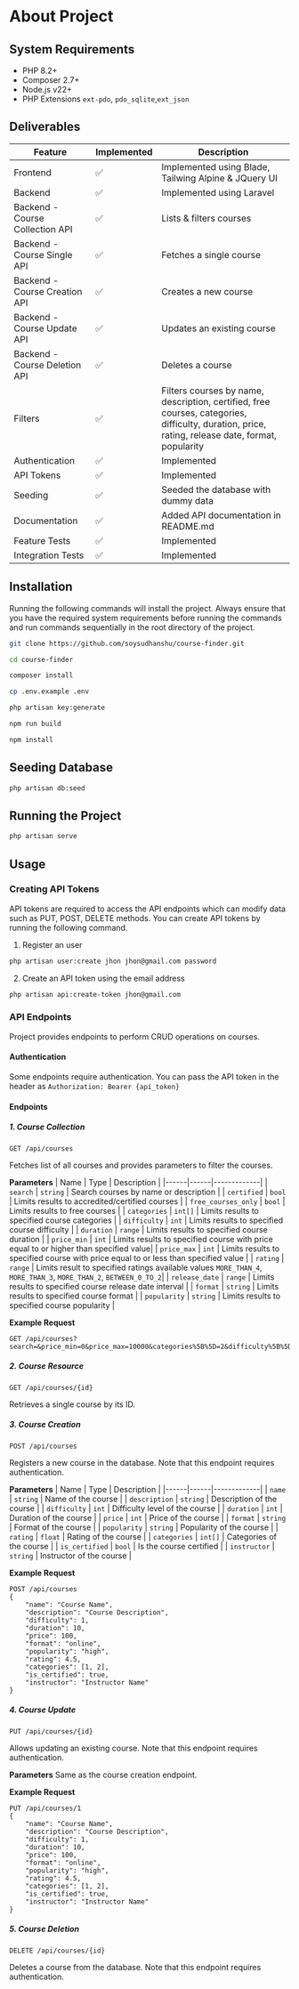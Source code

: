 # About Project

## System Requirements
* PHP 8.2+
* Composer 2.7+
* Node.js v22+
* PHP Extensions `ext-pdo`, `pdo_sqlite`,`ext_json`


## Deliverables

| Feature | Implemented | Description |
|---------|-------------|-------------|
| Frontend | ✅ | Implemented using Blade, Tailwing Alpine & JQuery UI |
| Backend | ✅ | Implemented using Laravel |
| Backend - Course Collection API | ✅ | Lists & filters courses |
| Backend - Course Single API | ✅ | Fetches a single course |
| Backend - Course Creation API | ✅ | Creates a new course |
| Backend - Course Update API | ✅ | Updates an existing course |
| Backend - Course Deletion API | ✅ | Deletes a course |
| Filters | ✅ | Filters courses by name, description, certified, free courses, categories, difficulty, duration, price, rating, release date, format, popularity |
| Authentication | ✅ | Implemented |
| API Tokens | ✅ | Implemented |
| Seeding | ✅ | Seeded the database with dummy data |
| Documentation | ✅ | Added API documentation in README.md |
| Feature Tests | ✅ | Implemented |
| Integration Tests | ✅ | Implemented |


## Installation
Running the following commands will install the project. Always ensure that you have the required system requirements before running the commands and run commands sequentially in the root directory of the project.

```bash
git clone https://github.com/soysudhanshu/course-finder.git

cd course-finder

composer install

cp .env.example .env

php artisan key:generate

npm run build

npm install

```

## Seeding Database
```bash
php artisan db:seed
```

## Running the Project
```bash
php artisan serve
```

## Usage

### Creating API Tokens
API tokens are required to access the API endpoints which can modify data such as PUT, POST, DELETE methods. You can create API tokens by running the following command.

1. Register an user
```bash
php artisan user:create jhon jhon@gmail.com password
```

2. Create an API token using the email address
```bash
php artisan api:create-token jhon@gmail.com
```

### API Endpoints
Project provides endpoints to perform CRUD operations on courses.

#### Authentication
Some endpoints require authentication. You can pass the API token in the header as `Authorization: Bearer {api_token}`

#### Endpoints
##### 1. Course Collection

```http
GET /api/courses
```
Fetches list of all courses and provides parameters to filter the courses.

**Parameters**
| Name | Type | Description |
|------|------|-------------|
| `search` | `string` | Search courses by name or description |
| `certified` | `bool` | Limits results to accredited/certified courses |
| `free_courses_only` | `bool` | Limits results to free courses |
| `categories` | `int[]` | Limits results to specified course categories |
| `difficulty` | `int` | Limits results to specified course difficulty |
| `duration` | `range` | Limits results to specified course duration |
| `price_min` | `int` | Limits results to specified course with price equal to or higher than specified value|
| `price_max` | `int` | Limits results to specified course with price equal to or less than specified value |
| `rating` | `range` | Limits result to specified ratings available values  `MORE_THAN_4`, `MORE_THAN_3`, `MORE_THAN_2`, `BETWEEN_0_TO_2`|
| `release_date` | `range` | Limits results to specified course release date interval |
| `format` | `string` | Limits results to specified course format |
| `popularity` | `string` | Limits results to specified course popularity |

**Example Request**
```http
GET /api/courses?search=&price_min=0&price_max=10000&categories%5B%5D=2&difficulty%5B%5D=1&rating=MORE_THAN_4
```

##### 2. Course Resource

```http
GET /api/courses/{id}
```
Retrieves a single course by its ID.

##### 3. Course Creation

```http
POST /api/courses
```
Registers a new course in the database. Note that this endpoint requires authentication.

**Parameters**
| Name | Type | Description |
|------|------|-------------|
| `name` | `string` | Name of the course |
| `description` | `string` | Description of the course |
| `difficulty` | `int` | Difficulty level of the course |
| `duration` | `int` | Duration of the course |
| `price` | `int` | Price of the course |
| `format` | `string` | Format of the course |
| `popularity` | `string` | Popularity of the course |
| `rating` | `float` | Rating of the course |
| `categories` | `int[]` | Categories of the course |
| `is_certified` | `bool` | Is the course certified |
|  `instructor` | `string` | Instructor of the course |

**Example Request**
```http
POST /api/courses
{
    "name": "Course Name",
    "description": "Course Description",
    "difficulty": 1,
    "duration": 10,
    "price": 100,
    "format": "online",
    "popularity": "high",
    "rating": 4.5,
    "categories": [1, 2],
    "is_certified": true,
    "instructor": "Instructor Name"
}
```
##### 4. Course Update

```http
PUT /api/courses/{id}
```
Allows updating an existing course. Note that this endpoint requires authentication.

**Parameters**
Same as the course creation endpoint.

**Example Request**
```http
PUT /api/courses/1
{
    "name": "Course Name",
    "description": "Course Description",
    "difficulty": 1,
    "duration": 10,
    "price": 100,
    "format": "online",
    "popularity": "high",
    "rating": 4.5,
    "categories": [1, 2],
    "is_certified": true,
    "instructor": "Instructor Name"
}
```

##### 5. Course Deletion

```http
DELETE /api/courses/{id}
```
Deletes a course from the database. Note that this endpoint requires authentication.
